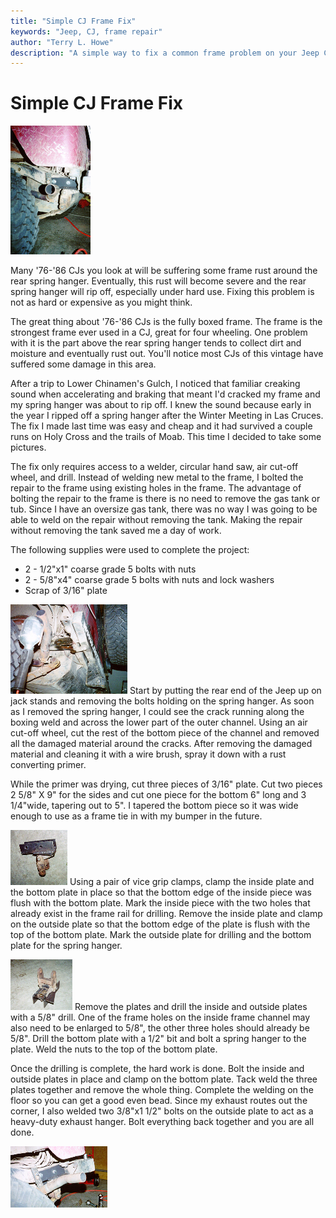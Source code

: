 ```yaml
---
title: "Simple CJ Frame Fix"
keywords: "Jeep, CJ, frame repair"
author: "Terry L. Howe"
description: "A simple way to fix a common frame problem on your Jeep CJ."
---
```

# Simple CJ Frame Fix

[![Frame fix side](../img/body/frame5_.jpg)](../img/body/frame5.jpg) 

Many '76-'86 CJs you look at will be suffering some frame rust around the rear spring hanger. Eventually, this rust will become severe and the rear spring hanger will rip off, especially under hard use. Fixing this problem is not as hard or expensive as you might think.

The great thing about '76-'86 CJs is the fully boxed frame. The frame is the strongest frame ever used in a CJ, great for four wheeling. One problem with it is the part above the rear spring hanger tends to collect dirt and moisture and eventually rust out. You'll notice most CJs of this vintage have suffered some damage in this area.

After a trip to Lower Chinamen's Gulch, I noticed that familiar creaking sound when accelerating and braking that meant I'd cracked my frame and my spring hanger was about to rip off. I knew the sound because early in the year I ripped off a spring hanger after the Winter Meeting in Las Cruces. The fix I made last time was easy and cheap and it had survived a couple runs on Holy Cross and the trails of Moab. This time I decided to take some pictures.

The fix only requires access to a welder, circular hand saw, air cut-off wheel, and drill. Instead of welding new metal to the frame, I bolted the repair to the frame using existing holes in the frame. The advantage of bolting the repair to the frame is there is no need to remove the gas tank or tub. Since I have an oversize gas tank, there was no way I was going to be able to weld on the repair without removing the tank. Making the repair without removing the tank saved me a day of work. 

The following supplies were used to complete the project: 

  * 2 - 1/2"x1" coarse grade 5 bolts with nuts
  * 2 - 5/8"x4" coarse grade 5 bolts with nuts and lock washers
  * Scrap of 3/16" plate

[![Remove rusted frame material](../img/body/frame1_.jpg)](../img/body/frame1.jpg) Start by putting the rear end of the Jeep up on jack stands and removing the bolts holding on the spring hanger. As soon as I removed the spring hanger, I could see the crack running along the boxing weld and across the lower part of the outer channel. Using an air cut-off wheel, cut the rest of the bottom piece of the channel and removed all the damaged material around the cracks. After removing the damaged material and cleaning it with a wire brush, spray it down with a rust converting primer.

While the primer was drying, cut three pieces of 3/16" plate. Cut two pieces 2 5/8" X 9" for the sides and cut one piece for the bottom 6" long and 3 1/4"wide, tapering out to 5". I tapered the bottom piece so it was wide enough to use as a frame tie in with my bumper in the future.

[![Bolt on repair bracket](../img/body/frame2_.jpg)](../img/body/frame2.jpg) Using a pair of vice grip clamps, clamp the inside plate and the bottom plate in place so that the bottom edge of the inside piece was flush with the bottom plate. Mark the inside piece with the two holes that already exist in the frame rail for drilling. Remove the inside plate and clamp on the outside plate so that the bottom edge of the plate is flush with the top of the bottom plate. Mark the outside plate for drilling and the bottom plate for the spring hanger.

[![Bolt on repair bracket](../img/body/frame3_.jpg)](../img/body/frame3.jpg) Remove the plates and drill the inside and outside plates with a 5/8" drill. One of the frame holes on the inside frame channel may also need to be enlarged to 5/8", the other three holes should already be 5/8". Drill the bottom plate with a 1/2" bit and bolt a spring hanger to the plate. Weld the nuts to the top of the bottom plate. 

Once the drilling is complete, the hard work is done. Bolt the inside and outside plates in place and clamp on the bottom plate. Tack weld the three plates together and remove the whole thing. Complete the welding on the floor so you can get a good even bead. Since my exhaust routes out the corner, I also welded two 3/8"x1 1/2" bolts on the outside plate to act as a heavy-duty exhaust hanger. Bolt everything back together and you are all done.

[![Frame fix side](../img/body/frame4_.jpg)](../img/body/frame4.jpg)